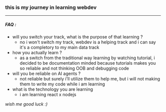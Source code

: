 ### this is my journey in learning webdev 
--- 

##### FAQ : 
- will you switch your track, what is the purpose of that learning ? 
  - no i won't switch my track, webdev is a helping track and i can say it's a completory to my main data track 
- how you actually learn ?
  - as a switch from the traditional way learning by watching tutorial, i decided to be documentation minded because tutorials makes you so reliable and not thinking OOB and debugging code 
- will you be reliable on AI agents ? 
  - not reliable but surely i'll utilize them to help me, but i will not making them to write my code while i am learning 
- what is the technology you are learning 
  - i am learning react x nodejs 


*wish me good luck :)*
